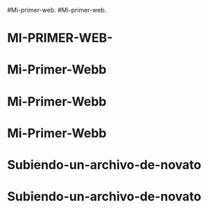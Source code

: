 #Mi-primer-web.
#Mi-primer-web.
# MI-PRIMER-WEB-
# Mi-Primer-Webb
# Mi-Primer-Webb
# Mi-Primer-Webb
# Subiendo-un-archivo-de-novato
# Subiendo-un-archivo-de-novato
